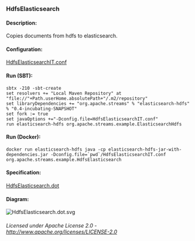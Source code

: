 ### HdfsElasticsearch

#### Description:

Copies documents from hdfs to elasticsearch.

#### Configuration:

[HdfsElasticsearchIT.conf](HdfsElasticsearchIT.conf "HdfsElasticsearchIT.conf" )

#### Run (SBT):

    sbtx -210 -sbt-create
    set resolvers += "Local Maven Repository" at "file://"+Path.userHome.absolutePath+"/.m2/repository"
    set libraryDependencies += "org.apache.streams" % "elasticsearch-hdfs" % "0.4-incubating-SNAPSHOT"
    set fork := true
    set javaOptions +="-Dconfig.file=HdfsElasticsearchIT.conf"
    run elasticsearch-hdfs org.apache.streams.example.ElasticsearchHdfs

#### Run (Docker):

    docker run elasticsearch-hdfs java -cp elasticsearch-hdfs-jar-with-dependencies.jar -Dconfig.file=`pwd`/HdfsElasticsearchIT.conf org.apache.streams.example.HdfsElasticsearch

#### Specification:

[HdfsElasticsearch.dot](HdfsElasticsearch.dot "HdfsElasticsearch.dot" )

#### Diagram:

![HdfsElasticsearch.dot.svg](./HdfsElasticsearch.dot.svg)

###### Licensed under Apache License 2.0 - http://www.apache.org/licenses/LICENSE-2.0